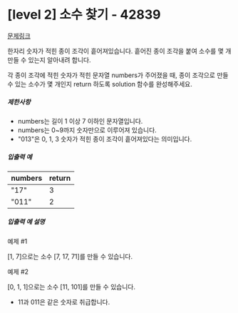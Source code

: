 
# [level 2] 소수 찾기 - 42839
[문제링크](https://school.programmers.co.kr/learn/courses/30/lessons/42839)

한자리 숫자가 적힌 종이 조각이 흩어져있습니다. 흩어진 종이 조각을 붙여 소수를 몇 개 만들 수 있는지 알아내려 합니다.


각 종이 조각에 적힌 숫자가 적힌 문자열 numbers가 주어졌을 때, 종이 조각으로 만들 수 있는 소수가 몇 개인지 return 하도록 solution 함수를 완성해주세요.


##### 제한사항


* numbers는 길이 1 이상 7 이하인 문자열입니다.
* numbers는 0~9까지 숫자만으로 이루어져 있습니다.
* "013"은 0, 1, 3 숫자가 적힌 종이 조각이 흩어져있다는 의미입니다.


##### 입출력 예




| numbers | return |
| --- | --- |
| "17" | 3 |
| "011" | 2 |


##### 입출력 예 설명


예제 #1  

[1, 7]으로는 소수 [7, 17, 71]를 만들 수 있습니다.


예제 #2  

[0, 1, 1]으로는 소수 [11, 101]를 만들 수 있습니다.


* 11과 011은 같은 숫자로 취급합니다.


